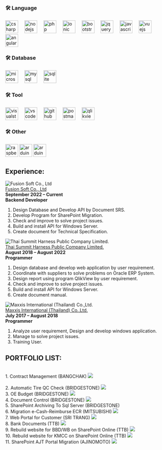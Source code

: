 <!-- <div align="center">
  <img height="150" src="img/profile.jpg"  />
</div> -->

###

<!-- <h1 align="center">hey there 👋</h1>

###

<h3 align="left">👩‍💻  About Me</h3>

###

<p align="left">I'm ... from ....<br><br>- 🔭 I’m working as ...<br>- 📚 I'm currently learning ...<br>- ⚡ In my free time I ...</p>

### -->

<h3 align="left">🛠 Language</h3>

###

<div align="left">
  <img src="https://skillicons.dev/icons?i=cs" height="40" alt="csharp logo"  />
  <img width="12" />
  <img src="https://img.shields.io/badge/Node.js-339933?logo=nodedotjs&logoColor=white&style=for-the-badge" height="40" alt="nodejs logo"  />
  <img width="12" />
  <img src="https://cdn.jsdelivr.net/gh/devicons/devicon/icons/php/php-original.svg" height="40" alt="php logo"  />
  <img width="12" />
  <img src="https://img.shields.io/badge/Ionic-3880FF?logo=ionic&logoColor=white&style=for-the-badge" height="40" alt="ionic logo"  />
  <img width="12" />
  <img src="https://img.shields.io/badge/Bootstrap-7952B3?logo=bootstrap&logoColor=white&style=for-the-badge" height="40" alt="bootstrap logo"  />
  <img width="12" />
  <img src="https://img.shields.io/badge/jQuery-0769AD?logo=jquery&logoColor=white&style=for-the-badge" height="40" alt="jquery logo"  />
  <img width="12" />
  <img src="https://img.shields.io/badge/JavaScript-F7DF1E?logo=javascript&logoColor=black&style=for-the-badge" height="40" alt="javascript logo"  />
  <img width="12" />
  <img src="https://img.shields.io/badge/Vue.js-4FC08D?logo=vuedotjs&logoColor=black&style=for-the-badge" height="40" alt="vuejs logo"  />
  <img width="12" />
  <img src="https://img.shields.io/badge/Angular-DD0031?logo=angular&logoColor=white&style=for-the-badge" height="40" alt="angularjs logo"  />
</div>

###

<h3 align="left">🛠 Database</h3>

###

<div align="left">
  <img src="https://img.shields.io/badge/Microsoft SQL Server-CC2927?logo=microsoftsqlserver&logoColor=white&style=for-the-badge" height="40" alt="microsoftsqlserver logo"  />
  <img width="12" />
  <img src="https://img.shields.io/badge/MySQL-4479A1?logo=mysql&logoColor=white&style=for-the-badge" height="40" alt="mysql logo"  />
  <img width="12" />
  <img src="https://img.shields.io/badge/SQLite-003B57?logo=sqlite&logoColor=white&style=for-the-badge" height="40" alt="sqlite logo"  />
</div>

###

<h3 align="left">🛠 Tool</h3>

###

<div align="left">
  <img src="https://img.shields.io/badge/Visual Studio-5C2D91?logo=visualstudio&logoColor=white&style=for-the-badge" height="40" alt="visualstudio logo"  />
  <img width="12" />
  <img src="https://img.shields.io/badge/Visual Studio Code-007ACC?logo=visualstudiocode&logoColor=white&style=for-the-badge" height="40" alt="vscode logo"  />
  <img width="12" />
  <img src="https://img.shields.io/badge/GitHub-181717?logo=github&logoColor=white&style=for-the-badge" height="40" alt="github logo"  />
  <img width="12" />
  <img src="https://img.shields.io/badge/Postman-FF6C37?logo=postman&logoColor=black&style=for-the-badge" height="40" alt="postman logo"  />
  <img width="12" />
  <img src="https://encrypted-tbn0.gstatic.com/images?q=tbn:ANd9GcSA0z68y99HfM6xgHj-GJYEBy-OzYF2SAhSibIfYG75bgXHyvTAupfWiMX3ZxUHfXWvsQ&usqp=CAU" height="40" alt="qlikview logo"  />
</div>

###

<h3 align="left">🛠 Other</h3>

###

<div align="left">
  <img src="https://img.shields.io/badge/Raspberry Pi-A22846?logo=raspberrypi&logoColor=white&style=for-the-badge" height="40" alt="raspberrypi logo"  />
  <img src="https://img.shields.io/badge/Arduino-00979D?logo=arduino&logoColor=white&style=for-the-badge" height="40" alt="arduino logo"  />
  <img src="https://encrypted-tbn0.gstatic.com/images?q=tbn:ANd9GcSc3D5Z63nmcUgC2xfIhaCENsVYM3kJp8CxkkL24qeDXGgAK36dv3gdrNVLJ6s3xG28hA&usqp=CAU" height="40" alt="arduino logo"  />
</div>

###

## Experience:

![Fusion Soft Co., Ltd](img/logo-fusion.png)
<br/>
[Fusion Soft Co., Ltd](https://www.fusionsoft.co.th/) 
<br/>
**September 2022 – Current** 
<br/>
**Backend Developer** 
<br/>
1.	Design Database and Develop API by Document SRS.
2.	Develop Program for SharePoint Migration.
3.	Check and improve to solve project issues.
4.	Build and install API for Windows Server.
5.	Create document for Technical Specification.

![Thai Summit Harness Public Company Limited.](img/logo-tsh.png)
<br/>
[Thai Summit Harness Public Company Limited.](https://www.tshpcl.com/) 
<br/>
**August 2018 – August 2022** 
<br/>
**Programmer** 
<br/>
1.	Design database and develop web application by user requirement.
2.	Coordinate with suppliers to solve problems on Oracle ERP System.
3.	Design report using program QlikView by user requirement. 
4.	Check and improve to solve project issues.
5.	Build and install API for Windows Server.
6.	Create document manual.

![Maxxis International (Thailand) Co.,Ltd.](img/logo-maxxis.png)
<br/>
[Maxxis International (Thailand) Co.,Ltd.](https://www.maxxis.co.th/MIT/index.asp) 
<br/>
**July 2017 – August 2018** 
<br/>
**Programmer** 
<br/>
1.	Analyze user requirement, Design and develop windows application.
2.	Manage to solve project issues.
3.	Training User.

###

## PORTFOLIO LIST:
<!-- <br/>
**BANGCHAK**  -->
<br/>
1. Contract Management (BANGCHAK)
<img src="img/pot-bcp-1_1.png">
<br/>

<!-- <br/>
**BRIDGESTONE**  -->
<br/>
2. Automatic Tire QC Check (BRIDGESTONE)
<img src="img/pot-bst-1_1.png"> 

<br/>
3. OE Budget (BRIDGESTONE)
<img src="img/pot-bst-1_2.png">

<br/>
4. Document Control (BRIDGESTONE)
<img src="img/pot-bst-1_3.png"> 

<br/>
5. SharePoint Archiving To Sql Server (BRIDGESTONE)
<!-- <img src="img/pot-bst-1_4.png">  -->

<!-- <br/>
**MITSUBISHI**  -->
<br/>
6. Migration e-Cash-Reimburse ECR (MITSUBISHI)
<img src="img/pot-mmth-1_1.png"> 

<!-- <br/>
**SRI TRANG**  -->
<br/>
7. Web Portal for Customer (SRI TRANG)
<img src="img/pot-sta-1_1.jpg"> 

<!-- <br/>
**TTB(Migration Data)**  -->
<br/>
8. Bank Documents (TTB)
<img src="img/pot-bst-1_1.png"> 
<br/>
9. Rebuild website for BBD/WB on SharePoint Online (TTB)
<img src="img/pot-bst-1_1.png"> 
<br/>
10. Rebuild website for KMCC on SharePoint Online (TTB)
<img src="img/pot-bst-1_1.png"> 

<!-- <br/>
**AJINOMOTO(Migration Data)**  -->
<br/>
11. SharePoint AJT Portal Migration (AJINOMOTO)
<img src="img/pot-bst-1_1.png"> 
